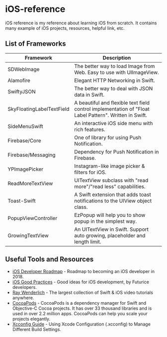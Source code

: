 # iOS-reference
iOS reference is my reference about learning iOS from scratch. It contains many example of iOS projects, resources, helpful link, etc.

## List of Frameworks

| Framework | Description |
| ------------------------------- | --------------------------------------------------------------------- |
| SDWebImage | The better way to load Image from Web. Easy to use with UIImageView. |
| Alamofire | Elegant HTTP Networking in Swift. |
| SwiftyJSON | The better way to deal with JSON data in Swift. |
| SkyFloatingLabelTextField | A beautiful and flexible text field control implementation of "Float Label Pattern". Written in Swift. |
| SideMenuSwift | An interactive iOS side menu with rich features. |
| Firebase/Core | One of library for using Push Notification. |
| Firebase/Messaging | Dependency for Push Notification in Firebase. |
| YPImagePicker | Instagram-like image picker & filters for iOS. |
| ReadMoreTextView | UITextView subclass with "read more"/"read less" capabilities. |
| Toast-Swift | A Swift extension that adds toast notifications to the UIView object class. |
| PopupViewController | EzPopup will help you to show popup in the simplest way. |
| GrowingTextView | An UITextView in Swift. Support auto growing, placeholder and length limit. |

## Useful Tools and Resources

- [iOS Developer Roadmap](https://github.com/BohdanOrlov/iOS-Developer-Roadmap) - Roadmap to becoming an iOS developer in 2018.
- [iOS Good Practices](https://github.com/futurice/ios-good-practices) - Good ideas for iOS development, by Futurice developers.
- [Ray Wenderlich](https://www.raywenderlich.com/) - The largest collection of Swift & iOS video tutorials anywhere.
- [CocoaPods](https://cocoapods.org/) - CocoaPods is a dependency manager for Swift and Objective-C Cocoa projects. It has over 33 thousand libraries and is used in over 2.2 million apps. CocoaPods can help you scale your projects elegantly.
- [Xcconfig Guide](https://www.appcoda.com/xcconfig-guide) - Using Xcode Configuration (.xcconfig) to Manage Different Build Settings.

